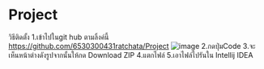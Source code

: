# Project
วิธีติดตั้ง
1.เข้าไปในgit hub ตามลิ้งค์นี้
 https://github.com/6530300431ratchata/Project
![image](https://user-images.githubusercontent.com/129850994/229858550-5a6a4e00-9956-4b82-8d12-c8093fdc70c9.png)
2.กดปุ่มCode
3.จะเห็นหน้าต่างดังรูปจากนั้นให้กด Download ZIP
4.แตกไฟล์
5.เอาไฟล์ไปรันใน Intellij IDEA
